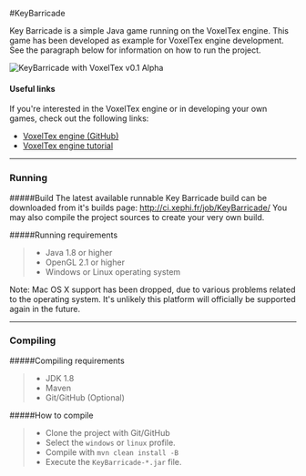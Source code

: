 #KeyBarricade

Key Barricade is a simple Java game running on the VoxelTex engine.
This game has been developed as example for VoxelTex engine development.
See the paragraph below for information on how to run the project.

![KeyBarricade with VoxelTex v0.1 Alpha](http://i.imgur.com/6A82f72.jpg)


#### Useful links
If you're interested in the VoxelTex engine or in developing your own games, check out the following links:
* [VoxelTex engine (GitHub)](https://github.com/timvisee/VoxelTex-Engine)
* [VoxelTex engine tutorial](https://github.com/timvisee/VoxelTex-Engine/tree/master/src/main/java/com/timvisee/voxeltex/example/example1#voxeltex-engine---example-one)

---

### Running
#####Build
The latest available runnable Key Barricade build can be downloaded from it's builds page: http://ci.xephi.fr/job/KeyBarricade/
You may also compile the project sources to create your very own build.

#####Running requirements
>- Java 1.8 or higher
>- OpenGL 2.1 or higher
>- Windows or Linux operating system

Note: Mac OS X support has been dropped, due to various problems related to the operating system. It's unlikely this platform will officially be supported again in the future.

---

### Compiling

#####Compiling requirements
>- JDK 1.8
>- Maven
>- Git/GitHub (Optional)

#####How to compile
>- Clone the project with Git/GitHub
>- Select the `windows` or `linux` profile.
>- Compile with `mvn clean install -B`
>- Execute the `KeyBarricade-*.jar` file.